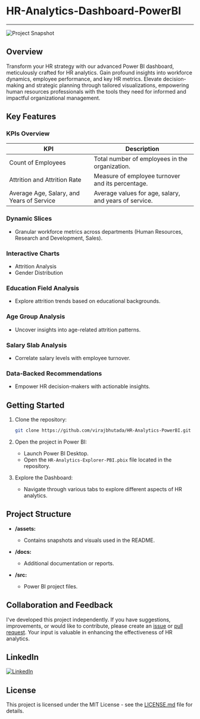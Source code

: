# HR-Analytics-Dashboard-PowerBI
---

![Project Snapshot](https://github.com/virajbhutada/HR-Analytics-PowerBI/assets/143819712/1cedd626-a765-4bc2-a861-b82dc1bb7f32)

## Overview

Transform your HR strategy with our advanced Power BI dashboard, meticulously crafted for HR analytics. Gain profound insights into workforce dynamics, employee performance, and key HR metrics. Elevate decision-making and strategic planning through tailored visualizations, empowering human resources professionals with the tools they need for informed and impactful organizational management.

## Key Features

### KPIs Overview

| KPI                        | Description                                       |
|-----------------------------|---------------------------------------------------|
| Count of Employees          | Total number of employees in the organization.    |
| Attrition and Attrition Rate| Measure of employee turnover and its percentage.  |
| Average Age, Salary, and Years of Service | Average values for age, salary, and years of service. |

### Dynamic Slices

- Granular workforce metrics across departments (Human Resources, Research and Development, Sales).

### Interactive Charts

- Attrition Analysis
- Gender Distribution

### Education Field Analysis

- Explore attrition trends based on educational backgrounds.

### Age Group Analysis

- Uncover insights into age-related attrition patterns.

### Salary Slab Analysis

- Correlate salary levels with employee turnover.

### Data-Backed Recommendations

- Empower HR decision-makers with actionable insights.

## Getting Started

1. Clone the repository:
   ```bash
   git clone https://github.com/virajbhutada/HR-Analytics-PowerBI.git
   ```

2. Open the project in Power BI:
   - Launch Power BI Desktop.
   - Open the `HR-Analytics-Explorer-PBI.pbix` file located in the repository.

3. Explore the Dashboard:
   - Navigate through various tabs to explore different aspects of HR analytics.

## Project Structure

- **/assets:**
  - Contains snapshots and visuals used in the README.

- **/docs:**
  - Additional documentation or reports.

- **/src:**
  - Power BI project files.

## Collaboration and Feedback

I've developed this project independently. If you have suggestions, improvements, or would like to contribute, please create an [issue](https://github.com/virajbhutada/HR-Analytics-PowerBI/issues) or [pull request](https://github.com/virajbhutada/HR-Analytics-PowerBI/pulls). Your input is valuable in enhancing the effectiveness of HR analytics.

## LinkedIn

[![LinkedIn](https://img.shields.io/badge/LinkedIn-Connect-blue)](https://www.linkedin.com/in/virajnbhutada24)

## License

This project is licensed under the MIT License - see the [LICENSE.md](LICENSE.md) file for details.

